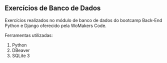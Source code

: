 ## Exercícios de Banco de Dados

Exercícios realizados no módulo de banco de dados do bootcamp Back-End Python e Django oferecido pela WoMakers Code.

Ferramentas utilizadas:
1. Python
2. DBeaver
3. SQLite 3